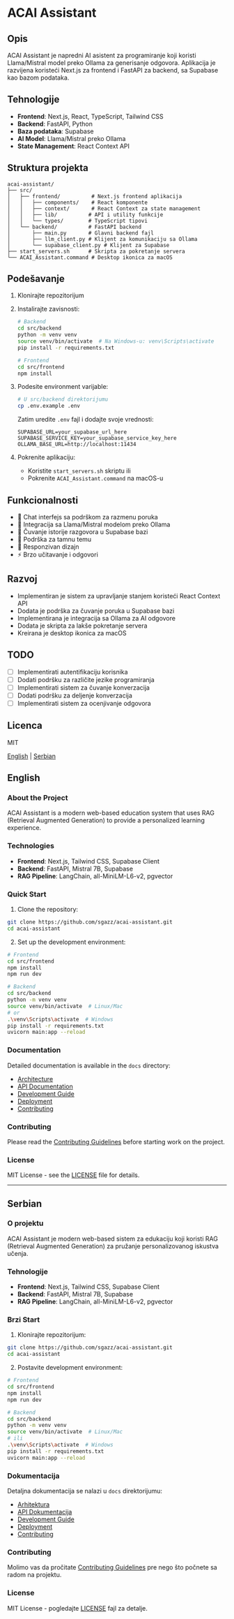 # ACAI Assistant

## Opis
ACAI Assistant je napredni AI asistent za programiranje koji koristi Llama/Mistral model preko Ollama za generisanje odgovora. Aplikacija je razvijena koristeći Next.js za frontend i FastAPI za backend, sa Supabase kao bazom podataka.

## Tehnologije
- **Frontend**: Next.js, React, TypeScript, Tailwind CSS
- **Backend**: FastAPI, Python
- **Baza podataka**: Supabase
- **AI Model**: Llama/Mistral preko Ollama
- **State Management**: React Context API

## Struktura projekta
```
acai-assistant/
├── src/
│   ├── frontend/          # Next.js frontend aplikacija
│   │   ├── components/    # React komponente
│   │   ├── context/       # React Context za state management
│   │   ├── lib/          # API i utility funkcije
│   │   └── types/        # TypeScript tipovi
│   └── backend/          # FastAPI backend
│       ├── main.py       # Glavni backend fajl
│       ├── llm_client.py # Klijent za komunikaciju sa Ollama
│       └── supabase_client.py # Klijent za Supabase
├── start_servers.sh      # Skripta za pokretanje servera
└── ACAI_Assistant.command # Desktop ikonica za macOS
```

## Podešavanje
1. Klonirajte repozitorijum
2. Instalirajte zavisnosti:
   ```bash
   # Backend
   cd src/backend
   python -m venv venv
   source venv/bin/activate  # Na Windows-u: venv\Scripts\activate
   pip install -r requirements.txt

   # Frontend
   cd src/frontend
   npm install
   ```

3. Podesite environment varijable:
   ```bash
   # U src/backend direktorijumu
   cp .env.example .env
   ```
   Zatim uredite `.env` fajl i dodajte svoje vrednosti:
   ```
   SUPABASE_URL=your_supabase_url_here
   SUPABASE_SERVICE_KEY=your_supabase_service_key_here
   OLLAMA_BASE_URL=http://localhost:11434
   ```

4. Pokrenite aplikaciju:
   - Koristite `start_servers.sh` skriptu ili
   - Pokrenite `ACAI_Assistant.command` na macOS-u

## Funkcionalnosti
- 💬 Chat interfejs sa podrškom za razmenu poruka
- 🤖 Integracija sa Llama/Mistral modelom preko Ollama
- 💾 Čuvanje istorije razgovora u Supabase bazi
- 🌙 Podrška za tamnu temu
- 🎨 Responzivan dizajn
- ⚡ Brzo učitavanje i odgovori

## Razvoj
- Implementiran je sistem za upravljanje stanjem koristeći React Context API
- Dodata je podrška za čuvanje poruka u Supabase bazi
- Implementirana je integracija sa Ollama za AI odgovore
- Dodata je skripta za lakše pokretanje servera
- Kreirana je desktop ikonica za macOS

## TODO
- [ ] Implementirati autentifikaciju korisnika
- [ ] Dodati podršku za različite jezike programiranja
- [ ] Implementirati sistem za čuvanje konverzacija
- [ ] Dodati podršku za deljenje konverzacija
- [ ] Implementirati sistem za ocenjivanje odgovora

## Licenca
MIT

[English](#english) | [Serbian](#serbian)

<a name="english"></a>
## English

### About the Project

ACAI Assistant is a modern web-based education system that uses RAG (Retrieval Augmented Generation) to provide a personalized learning experience.

### Technologies

- **Frontend**: Next.js, Tailwind CSS, Supabase Client
- **Backend**: FastAPI, Mistral 7B, Supabase
- **RAG Pipeline**: LangChain, all-MiniLM-L6-v2, pgvector

### Quick Start

1. Clone the repository:
```bash
git clone https://github.com/sgazz/acai-assistant.git
cd acai-assistant
```

2. Set up the development environment:
```bash
# Frontend
cd src/frontend
npm install
npm run dev

# Backend
cd src/backend
python -m venv venv
source venv/bin/activate  # Linux/Mac
# or
.\venv\Scripts\activate  # Windows
pip install -r requirements.txt
uvicorn main:app --reload
```

### Documentation

Detailed documentation is available in the `docs` directory:

- [Architecture](./docs/architecture/README.md)
- [API Documentation](./docs/api/README.md)
- [Development Guide](./docs/development/README.md)
- [Deployment](./docs/deployment/README.md)
- [Contributing](./docs/contributing/README.md)

### Contributing

Please read the [Contributing Guidelines](./docs/contributing/README.md) before starting work on the project.

### License

MIT License - see the [LICENSE](LICENSE) file for details.

---

<a name="serbian"></a>
## Serbian

### O projektu

ACAI Assistant je modern web-based sistem za edukaciju koji koristi RAG (Retrieval Augmented Generation) za pružanje personalizovanog iskustva učenja.

### Tehnologije

- **Frontend**: Next.js, Tailwind CSS, Supabase Client
- **Backend**: FastAPI, Mistral 7B, Supabase
- **RAG Pipeline**: LangChain, all-MiniLM-L6-v2, pgvector

### Brzi Start

1. Klonirajte repozitorijum:
```bash
git clone https://github.com/sgazz/acai-assistant.git
cd acai-assistant
```

2. Postavite development environment:
```bash
# Frontend
cd src/frontend
npm install
npm run dev

# Backend
cd src/backend
python -m venv venv
source venv/bin/activate  # Linux/Mac
# ili
.\venv\Scripts\activate  # Windows
pip install -r requirements.txt
uvicorn main:app --reload
```

### Dokumentacija

Detaljna dokumentacija se nalazi u `docs` direktorijumu:

- [Arhitektura](./docs/architecture/README.md)
- [API Dokumentacija](./docs/api/README.md)
- [Development Guide](./docs/development/README.md)
- [Deployment](./docs/deployment/README.md)
- [Contributing](./docs/contributing/README.md)

### Contributing

Molimo vas da pročitate [Contributing Guidelines](./docs/contributing/README.md) pre nego što počnete sa radom na projektu.

### License

MIT License - pogledajte [LICENSE](LICENSE) fajl za detalje.